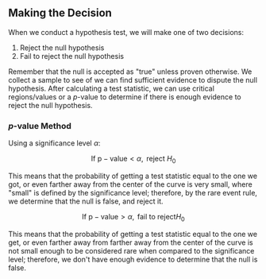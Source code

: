 ## Making the Decision

When we conduct a hypothesis test, we will make one of two decisions:

1. Reject the null hypothesis
2. Fail to reject the null hypothesis

Remember that the null is accepted as "true" unless proven otherwise. We collect a sample to see of we can find sufficient evidence to dispute the null hypothesis. After calculating a test statistic, we can use critical regions/values or a $p$-value to determine if there is enough evidence to reject the null hypothesis.

### $p$-value Method

Using a significance level $\alpha$:

$$\mathrm{If~p-value} < \alpha, \mathrm{~reject~} H_{0}$$

This means that the probability of getting a test statistic equal to the one we got, or even farther away from the center of the curve is very small, where "small" is defined by the significance level; therefore, by the rare event rule, we determine that the null is false, and reject it.

$$\mathrm{If~p-value}>\alpha, \mathrm{~fail~to~reject} H_{0}$$

This means that the probability of getting a test statistic equal to the one we get, or even farther away from farther away from the center of the curve is not small enough to be considered rare when compared to the significance level; therefore, we don't have enough evidence to determine that the null is false.
